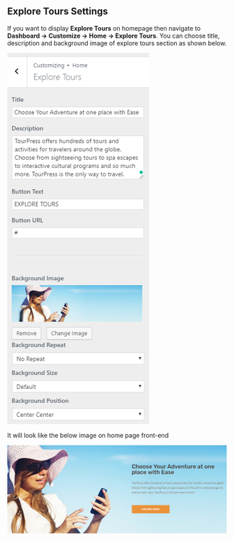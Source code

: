 ## **Explore Tours Settings**

If you want to display **Explore Tours** on homepage then navigate to **Dashboard &rarr; Customize &rarr; Home &rarr; Explore Tours**. You can choose title, description and background image of explore tours section as shown below.

![img](../../img/explore-tours.png)


It will look like the below image on home page front-end

![img](../../img/explore-tours-front.png)